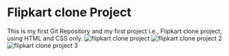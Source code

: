 # Flipkart clone Project
This is my first Git Repository and my first project i.e., Flipkart clone project, using HTML and CSS only.
![flipkart clone project](https://github.com/PariBainsla/Projects/assets/153187084/1b2c9a93-1ac1-46ae-a404-20559e2711a1)
![flipkart clone project 2](https://github.com/PariBainsla/Projects/assets/153187084/b0cd4998-0e0d-494b-8ea4-8327250e9121)
![flipkart clone project 3](https://github.com/PariBainsla/Projects/assets/153187084/03c606e7-46a8-4a00-9e9c-04f64ec5d756)
